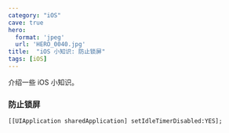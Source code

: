 ```yaml
---
category: "iOS"
cave: true
hero:
  format: 'jpeg'
  url: 'HERO_0040.jpg'
title:  "iOS 小知识: 防止锁屏"
tags: [iOS]
---
```

介绍一些 iOS 小知识。

### 防止锁屏

`[[UIApplication sharedApplication] setIdleTimerDisabled:YES];`





